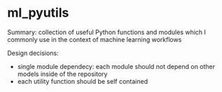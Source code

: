 # ml_pyutils

Summary: collection of useful Python functions and modules which I commonly use in the context of machine learning workflows

Design decisions:
- single module dependecy: each module should not depend on other models inside of the repository
- each utility function should be self contained

